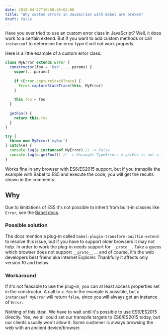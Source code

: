```yaml
---
date: 2018-04-27T10:50:35+02:00
title: "Why custom errors in JavaScript with Babel are broken"
draft: false
---
```


Have you ever tried to use an custom error class in JavaScript? Well, it does work to a certain extend. But if you want
to add custom methods or call `instanceof` to determine the error type it will not work properly.

Here is a little example of a custom error class:

~~~ javascript
class MyError extends Error {
  constructor(foo = 'bar', ...params) {
    super(...params)
    
    if (Error.captureStackTrace) {
      Error.captureStackTrace(this, MyError)
    }
    
    this.foo = foo
  }
  
  getFoo() {
    return this.foo
  }
}

try {
  throw new MyError('myBar')
} catch(e) {
  console.log(e instanceof MyError) // -> false
  console.log(e.getFoo()) // -> Uncaught TypeError: e.getFoo is not a function
}
~~~

Works fine in any browser with ES6/ES2015 support, but if you transpile the example with Babel to ES5 and execute the code, you will get the results shown in the comments.

## Why

Due to limitations of ES5 it's not possible to inherit from built-in classes like `Error`, see the [Babel docs](https://babeljs.io/docs/usage/caveats/#classes).

### Possible solution

The docs mention a plug-in called `babel-plugin-transform-builtin-extend` to resolve this issue, but if you have to support older browsers it may not help. In order to work the plug-in needs support for `__proto__`. Take a guess which browser does not support `__proto__` ... and of course, it's the web developers best friend aka Internet Explorer. Thankfully it affects only version 10 and below.

### Workaround

If it's not feasable to use the plug-in, you can at least access properties set in the constructor. A call to `e.foo` in the example is possible, but `e instanceof MyError` will return `false`, since you will always get an instance of `Error`.

Nothing of this ideal. We have to wait until it's possible to use ES6/ES2015 directly. Yes, we all could set our transpile targets to ES6/ES2015 today, but our clients usually won't allow it. Some customer is always browsing the web with an ancient device/browser.
